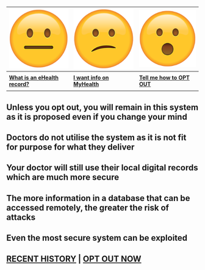 | ![](neutral.png)| ![](confused.png) | ![](surprised.png) |
| --- | --- | --- |
|     |     |     |
| **[What is an eHealth record?](context)** | **[I want info on MyHealth](history)** | **[Tell me how to OPT OUT](landing)** |
|     |     |     |

## Unless you opt out, you will remain in this system as it is proposed even if you change your mind

## Doctors do not utilise the system as it is not fit for purpose for what they deliver

## Your doctor will still use their local digital records which are much more secure

## The more information in a database that can be accessed remotely, the greater the risk of attacks

## Even the most secure system can be exploited

## [RECENT HISTORY](recent) | [OPT OUT NOW](landing)

